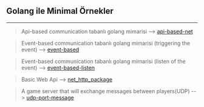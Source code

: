 ## Golang ile Minimal Örnekler

---

> Api-based communication tabanlı golang mimarisi --> [api-based-net](https://github.com/mehmet-can-duru/GolangExamples/blob/main/api-based-net/main.go)

> Event-based communication tabanlı golang mimarisi (triggering the event) --> [event-based](https://github.com/mehmet-can-duru/GolangExamples/blob/main/event-based-listen/main.go)

> Event-based communication tabanlı golang mimarisi (listen of the event) --> [event-based-listen](https://github.com/mehmet-can-duru/GolangExamples/blob/main/event-based/main.go)

> Basic Web Api --> [net_http_package](https://github.com/mehmet-can-duru/GolangExamples/blob/main/net_http_package/main.go)

> A game server that will exchange messages between players(UDP) --> [udp-port-message](https://github.com/mehmet-can-duru/GolangExamples/blob/main/udp_port_message/main.go)
